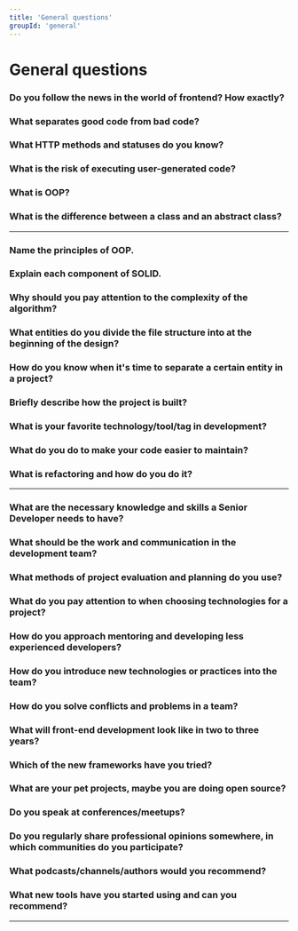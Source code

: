 ```yaml
---
title: 'General questions'
groupId: 'general'
---
```

# General questions

### Do you follow the news in the world of frontend? How exactly?

### What separates good code from bad code?

### What HTTP methods and statuses do you know?

### What is the risk of executing user-generated code?

### What is OOP?

### What is the difference between a class and an abstract class?

---

### Name the principles of OOP.
### Explain each component of SOLID.
### Why should you pay attention to the complexity of the algorithm?
### What entities do you divide the file structure into at the beginning of the design?
### How do you know when it's time to separate a certain entity in a project?
### Briefly describe how the project is built?
### What is your favorite technology/tool/tag in development?
### What do you do to make your code easier to maintain?
### What is refactoring and how do you do it?

---

### What are the necessary knowledge and skills a Senior Developer needs to have?
### What should be the work and communication in the development team?
### What methods of project evaluation and planning do you use?
### What do you pay attention to when choosing technologies for a project?
### How do you approach mentoring and developing less experienced developers?
### How do you introduce new technologies or practices into the team?
### How do you solve conflicts and problems in a team?
### What will front-end development look like in two to three years?
### Which of the new frameworks have you tried?
### What are your pet projects, maybe you are doing open source?
### Do you speak at conferences/meetups?
### Do you regularly share professional opinions somewhere, in which communities do you participate?
### What podcasts/channels/authors would you recommend?
### What new tools have you started using and can you recommend?

---
